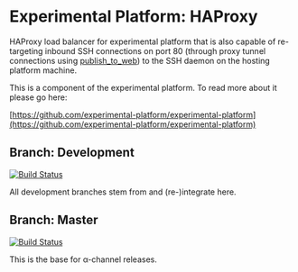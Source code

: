 # Experimental Platform: HAProxy

HAProxy load balancer for experimental platform that is also capable of re-targeting inbound SSH connections on port 80 (through
proxy tunnel connections using [publish_to_web](https://github.com/experimental-platform/platform-ptw)) to the SSH daemon on the 
hosting platform machine.

This is a component of the experimental platform. To read more about it please go here:

[https://github.com/experimental-platform/experimental-platform](https://github.com/experimental-platform/experimental-platform)

## Branch: Development

[![Build Status](https://travis-ci.org/experimental-platform/platform-haproxy.svg?branch=development)](https://travis-ci.org/experimental-platform/platform-haproxy)

All development branches stem from and (re-)integrate here.

## Branch: Master

[![Build Status](https://travis-ci.org/experimental-platform/platform-haproxy.svg?branch=master)](https://travis-ci.org/experimental-platform/platform-haproxy)

This is the base for α-channel releases.
